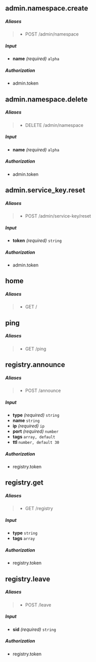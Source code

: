 
## admin.namespace.create

##### Aliases 
> - POST /admin/namespace

##### Input 
 - **name** *(required)*  `alpha`

##### Authorization 
 - admin.token



## admin.namespace.delete

##### Aliases 
> - DELETE /admin/namespace

##### Input 
 - **name** *(required)*  `alpha`

##### Authorization 
 - admin.token



## admin.service_key.reset

##### Aliases 
> - POST /admin/service-key/reset

##### Input 
 - **token** *(required)*  `string`

##### Authorization 
 - admin.token



## home

##### Aliases 
> - GET /


## ping

##### Aliases 
> - GET /ping


## registry.announce

##### Aliases 
> - POST /announce

##### Input 
 - **type** *(required)*  `string`
 - **name**  `string`
 - **ip** *(required)*  `ip`
 - **port** *(required)*  `number`
 - **tags**  `array, default `
 - **ttl**  `number, default 30`

##### Authorization 
 - registry.token



## registry.get

##### Aliases 
> - GET /registry

##### Input 
 - **type**  `string`
 - **tags**  `array`

##### Authorization 
 - registry.token



## registry.leave

##### Aliases 
> - POST /leave

##### Input 
 - **sid** *(required)*  `string`

##### Authorization 
 - registry.token


